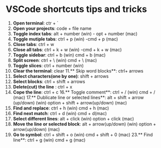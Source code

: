 # VSCode shortcuts tips and tricks

1. **Open terminal**: ctr + `
2. **Open your projects**: code + file name
3. **Toggle index tabs**: alt + number (win)
                  - opt + number (mac)
4. **Toggle mutiple tabs**: ctrl + p (win)
                    -cmd + p (mac)
5. **Close tabs**: ctrl + w
6. **Close all tabs**:  ctrl + k + w (win)
                 -cmd + k + w (mac)
7. **Toggle sidebar**: ctrl + b (win)
                cmd + b (mac)
8. **Split screen**: ctrl + \ (win)
              cmd + \ (mac)
9. **Toggle slices**: ctrl + number (win)
10. **Clear the terminal**: clear
11.** Skip word blocks**: ctrl+ arrows
12. **Select characters(one by one)**: shift + arrows
13. **Select blocks**: ctrl + shift + arrows
14. **Delete(cut) the line** : ctrl + x
15. **Cope the line**: ctrl + c
16.** Toggle comment**: ctrl + / (win)
               cmd + / (mac)
17.** Dublicate line or selected lines**: alt + shift + arrow (up/down) (win)
                                  option + shift + arrow(up/down) (mac)
18. **Find and replace**: ctrl + h (win)
                  cmd + h (mac)
19. **Find next match**: ctrl + d (win)
                 cmd + d(mac)
20. **Select different lines**: alt + click (win)
                        option + click (mac)
21. **Move the line or selected block**: alt + arrow(up/down) (win)
                                 option + arrow(up/down) (mac)
22. **Go to symbol**: ctrl + shift + o (win)
              cmd + shift + 0 (mac)
23.** Find line**: ctrl + g (win)
           cmd + g (mac)
           
                                  
            
                            
         
